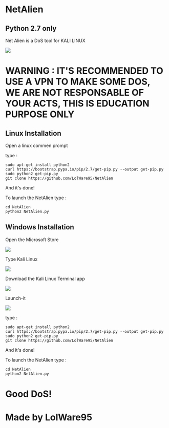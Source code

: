# NetAlien
## Python 2.7 only

Net Alien is a DoS tool for KALI LINUX

<img src="https://media.discordapp.net/attachments/959740243576242176/984418665355157544/unknown.png?width=440&height=431"></img>

# WARNING : IT'S RECOMMENDED TO USE A VPN TO MAKE SOME DOS, WE ARE NOT RESPONSABLE OF YOUR ACTS, THIS IS EDUCATION PURPOSE ONLY

## Linux Installation
Open a linux commen prompt

type : 
```
sudo apt-get install python2
curl https://bootstrap.pypa.io/pip/2.7/get-pip.py --output get-pip.py
sudo python2 get-pip.py
git clone https://github.com/LolWare95/NetAlien
```
And it's done!

To launch the NetAlien type : 
```
cd NetAlien
python2 NetAlien.py
```

## Windows Installation

Open the Microsoft Store

<img src="https://media.discordapp.net/attachments/959740243576242176/984419257809006622/unknown.png?width=521&height=431"></img>

Type Kali Linux

<img src="https://media.discordapp.net/attachments/959740243576242176/984419493822496858/unknown.png?width=522&height=431"></img>

Download the Kali Linux Terminal app

<img src="https://media.discordapp.net/attachments/959740243576242176/984419493822496858/unknown.png?width=522&height=431"></img>

Launch-it

<img src="https://media.discordapp.net/attachments/959740243576242176/984419729278111785/unknown.png?width=834&height=431"></img>

type : 
```
sudo apt-get install python2
curl https://bootstrap.pypa.io/pip/2.7/get-pip.py --output get-pip.py
sudo python2 get-pip.py
git clone https://github.com/LolWare95/NetAlien
```
And it's done!

To launch the NetAlien type : 
```
cd NetAlien
python2 NetAlien.py
```

# Good DoS!
# Made by LolWare95
